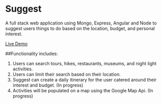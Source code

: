 # Suggest

A full stack web application using Mongo, Express, Angular and Node to suggest users things to do based on the location, budget, and personal interest.

[Live Demo](http://suggest-me.herokuapp.com/)

##Functionality includes:
1. Users can search tours, hikes, restaurants, museums, and night light activities.
2. Users can limit their search based on their location.
3. Suggest can create a daily itinerary for the user catered around their interest and budget. (In progress)
4. Activities will be populated on a map using the Google Map Api. (In progress)
